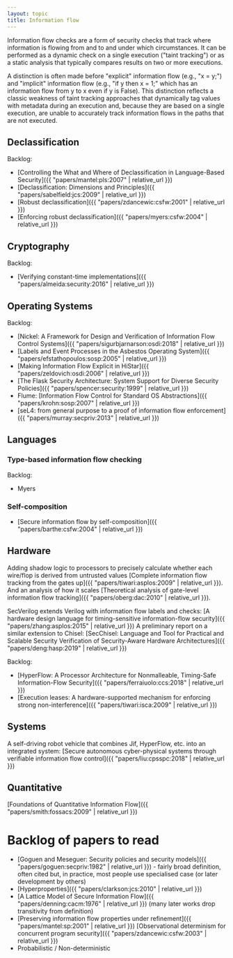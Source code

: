 ```yaml
---
layout: topic
title: Information flow
---
```


Information flow checks are a form of security checks that track where
information is flowing from and to and under which circumstances.
It can be performed as a dynamic check on a single execution ("taint tracking")
or as a static analysis that typically compares results on two or more
executions.

A distinction is often made before "explicit" information flow (e.g., "x = y;")
and "implicit" information flow (e.g., "if y then x = 1;" which has an
information flow from y to x even if y is False).  This distinction reflects
a classic weakness of taint tracking approaches that dynamically tag values
with metadata during an execution and, because they are based on a single
execution, are unable to accurately track information flows in the paths that
are not executed.

## Declassification


Backlog:

- [Controlling the What and Where of Declassification in Language-Based Security]({{ "papers/mantel:pls:2007" | relative_url }})
- [Declassification: Dimensions and Principles]({{ "papers/sabelfield:jcs:2009" | relative_url }})
- [Robust declassification]({{ "papers/zdancewic:csfw:2001" | relative_url }})
- [Enforcing robust declassification]({{ "papers/myers:csfw:2004" | relative_url }})


## Cryptography

Backlog:

- [Verifying constant-time implementations]({{ "papers/almeida:security:2016" | relative_url }})

## Operating Systems

Backlog:

- [Nickel: A Framework for Design and Verification of Information Flow Control Systems]({{ "papers/sigurbjarnarson:osdi:2018" | relative_url }})
- [Labels and Event Processes in the Asbestos Operating System]({{ "papers/efstathopoulos:sosp:2005" | relative_url }})
- [Making Information Flow Explicit in HiStar]({{ "papers/zeldovich:osdi:2006" | relative_url }})
- [The Flask Security Architecture: System Support for Diverse Security Policies]({{ "papers/spencer:security:1999" | relative_url }})
- Flume: [Information Flow Control for Standard OS Abstractions]({{ "papers/krohn:sosp:2007" | relative_url }})
- [seL4: from general purpose to a proof of information flow enforcement]({{ "papers/murray:secpriv:2013" | relative_url }})


## Languages

### Type-based information flow checking

Backlog:

- Myers


### Self-composition

- [Secure information flow by self-composition]({{ "papers/barthe:csfw:2004" | relative_url }})


## Hardware

Adding shadow logic to processors to precisely calculate whether each wire/flop is derived from untrusted values
[Complete information flow tracking from the gates up]({{ "papers/tiwari:asplos:2009" | relative_url }}).
And an analysis of how it scales
[Theoretical analysis of gate-level information flow tracking]({{ "papers/oberg:dac:2010" | relative_url }}).

SecVerilog extends Verilog with information flow labels and checks: [A hardware design language for timing-sensitive information-flow security]({{ "papers/zhang:asplos:2015" | relative_url }})
A preliminary report on a similar extension to Chisel:
[SecChisel: Language and Tool for Practical and Scalable Security Verification of Security-Aware Hardware Architectures]({{ "papers/deng:hasp:2019" | relative_url }})

Backlog:

- [HyperFlow: A Processor Architecture for Nonmalleable, Timing-Safe Information-Flow Security]({{ "papers/ferraiuolo:ccs:2018" | relative_url }})
- [Execution leases: A hardware-supported mechanism for enforcing strong non-interference]({{ "papers/tiwari:isca:2009" | relative_url }})


## Systems

A self-driving robot vehicle that combines Jif, HyperFlow, etc. into an integrated system: [Secure autonomous cyber-physical systems through verifiable information flow control]({{ "papers/liu:cpsspc:2018" | relative_url }})

## Quantitative

[Foundations of Quantitative Information Flow]({{ "papers/smith:fossacs:2009" | relative_url }})

# Backlog of papers to read

- [Goguen and Meseguer: Security policies and security models]({{ "papers/goguen:secpriv:1982" | relative_url }}) - fairly broad definition, often cited but, in practice, most people use specialised case (or later development by others)
- [Hyperproperties]({{ "papers/clarkson:jcs:2010" | relative_url }})
- [A Lattice Model of Secure Information Flow]({{ "papers/denning:cacm:1976" | relative_url }}) (many later works drop transitivity from definition)
- [Preserving information flow properties under refinement]({{ "papers/mantel:sp:2001" | relative_url }})
[Observational determinism for concurrent program security]({{ "papers/zdancewic:csfw:2003" | relative_url }})
- Probabilistic / Non-deterministic 
